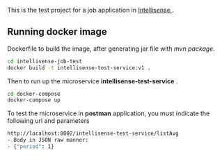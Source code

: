 This is the test project for a job application in [Intellisense ][intellisense] .

## Running docker image

Dockerfile to build the image, after generating jar file with *mvn package*.

```sh
cd intellisense-job-test
docker build -t intellisense-test-service:v1 .
```

Then to run up the microservice **intellisense-test-service** .

```sh
cd docker-compose
docker-compose up
```

To test the microservice in **postman** application, you must indicate the following url and parameters

```sh
http://localhost:8002/intellisense-test-service/listAvg
- Body in JSON raw manner:
- {"period": 1}
```


[intellisense]: https://www.intellisense.io/ "Intellisense"
